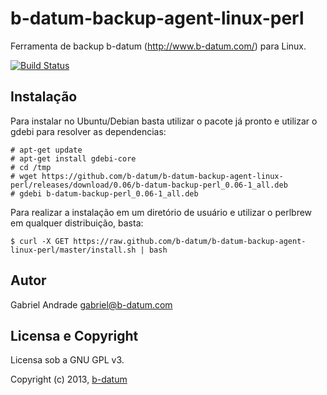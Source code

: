 # b-datum-backup-agent-linux-perl

Ferramenta de backup b-datum (http://www.b-datum.com/) para Linux.

[![Build Status](https://secure.travis-ci.org/b-datum/b-datum-backup-agent-linux-perl.png?branch=master)](https://travis-ci.org/b-datum/b-datum-backup-agent-linux-perl)

## Instalação

Para instalar no Ubuntu/Debian basta utilizar o pacote já pronto e utilizar o gdebi para resolver as dependencias:

```
# apt-get update
# apt-get install gdebi-core
# cd /tmp
# wget https://github.com/b-datum/b-datum-backup-agent-linux-perl/releases/download/0.06/b-datum-backup-perl_0.06-1_all.deb
# gdebi b-datum-backup-perl_0.06-1_all.deb
```

Para realizar a instalação em um diretório de usuário e utilizar o perlbrew em qualquer distribuição, basta:

```
$ curl -X GET https://raw.github.com/b-datum/b-datum-backup-agent-linux-perl/master/install.sh | bash
```

## Autor

Gabriel Andrade <gabriel@b-datum.com>

## Licensa e Copyright

Licensa sob a GNU GPL v3.

Copyright (c) 2013, [b-datum](http://b-datum.com/)


